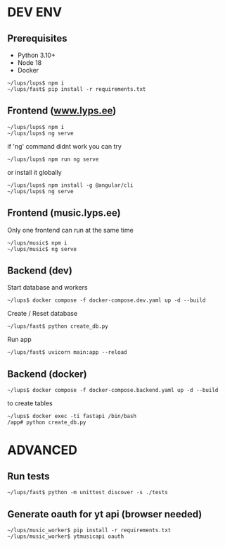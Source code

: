 # DEV ENV

## Prerequisites

* Python 3.10+
* Node 18
* Docker

```console
~/lups/lups$ npm i
~/lups/fast$ pip install -r requirements.txt
```

## Frontend (www.lyps.ee)

```console
~/lups/lups$ npm i
~/lups/lups$ ng serve
```

if 'ng' command didnt work you can try

```console
~/lups/lups$ npm run ng serve

```

or install it globally

```console
~/lups/lups$ npm install -g @angular/cli
~/lups/lups$ ng serve
```

## Frontend (music.lyps.ee)

Only one frontend can run at the same time

```console
~/lups/music$ npm i
~/lups/music$ ng serve
```

## Backend (dev)

Start database and workers

```console
~/lups$ docker compose -f docker-compose.dev.yaml up -d --build
```

Create / Reset database

```console
~/lups/fast$ python create_db.py
```

Run app

```console
~/lups/fast$ uvicorn main:app --reload
```

## Backend (docker)

```console
~/lups$ docker compose -f docker-compose.backend.yaml up -d --build
```

to create tables

```console
~/lups$ docker exec -ti fastapi /bin/bash
/app# python create_db.py
```

# ADVANCED

## Run tests

```console
~/lups/fast$ python -m unittest discover -s ./tests
```

## Generate oauth for yt api (browser needed)

```console
~/lups/music_worker$ pip install -r requirements.txt
~/lups/music_worker$ ytmusicapi oauth
```